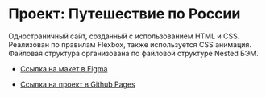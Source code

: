 # Проект: Путешествие по России

Одностраничный сайт, созданный с использованием HTML и CSS.
Реализован по правилам Flexbox, также используется CSS анимация. Файловая структура организована по файловой структуре Nested БЭМ.


* [Ссылка на макет в Figma](https://www.figma.com/file/5S2WSbEFL6awjVWJ0NWL8Q/Sprint-3_-Russia-_-desktop-mobile?node-id=28503%3A0)

* [Ссылка на проект в Github Pages](https://dashasavostina.github.io/russian-travel/)


